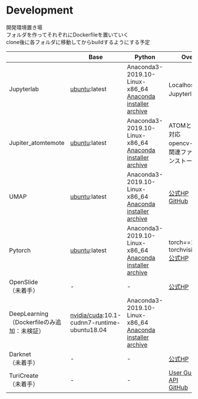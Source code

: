 # Development
開発環境置き場 \
フォルダを作ってそれぞれにDockerfileを置いていく \
clone後に各フォルダに移動してからbuildするようにする予定

|                                                | Base                                                                                | Python                                                                                             | Overview                                                                                                                                                                 |
| ---------------------------------------------- | ----------------------------------------------------------------------------------- | -------------------------------------------------------------------------------------------------- | ------------------------------------------------------------------------------------------------------------------------------------------------------------------------ |
| Jupyterlab                                     | [ubuntu](https://hub.docker.com/_/ubuntu):latest                                    | Anaconda3-2019.10-Linux-x86_64<br>[Anaconda installer archive](https://repo.anaconda.com/archive/) | Localhost:8888でJupyterlabが開く                                                                                                                                         |
| Jupiter_atomtemote                             | [ubuntu](https://hub.docker.com/_/ubuntu):latest                                    | Anaconda3-2019.10-Linux-x86_64<br>[Anaconda installer archive](https://repo.anaconda.com/archive/) | ATOMとのリモート対応<br>opencv-pythonと関連ファイルをインストール済                                                                                                                                                     |
| UMAP                                           | [ubuntu](https://hub.docker.com/_/ubuntu):latest                                    | Anaconda3-2019.10-Linux-x86_64<br>[Anaconda installer archive](https://repo.anaconda.com/archive/) | [公式HP](https://umap-learn.readthedocs.io/en/latest/index.html)<br>[GitHub](https://github.com/lmcinnes/umap)                                                           | 
| Pytorch                                           | [ubuntu](https://hub.docker.com/_/ubuntu):latest                                    | Anaconda3-2019.10-Linux-x86_64<br>[Anaconda installer archive](https://repo.anaconda.com/archive/) | torch==1.7.1<br>torchvision==0.8.2<br>[公式HP](https://pytorch.org)                                                          |
| OpenSlide<br>（未着手）                        | -                                                                                   | -                                                                                                  | [公式HP](https://openslide.org)                                                                                                                                          |
| DeepLearning<br>（Dockerfileのみ追加：未検証） | [nvidia/cuda](https://hub.docker.com/r/nvidia/cuda):10.1-cudnn7-runtime-ubuntu18.04 | Anaconda3-2019.10-Linux-x86_64<br>[Anaconda installer archive](https://repo.anaconda.com/archive/) |                                                                                                                                                                          |
| Darknet<br>（未着手）                          | -                                                                                   | -                                                                                                  | [公式HP](https://pjreddie.com/darknet/)                                                                                                                                  |
| TuriCreate<br>（未着手）                       | -                                                                                   | -                                                                                                  | [User Guide](https://apple.github.io/turicreate/docs/userguide/)<br>[API](https://apple.github.io/turicreate/docs/api/)<br>[GitHub](https://github.com/apple/turicreate) |
